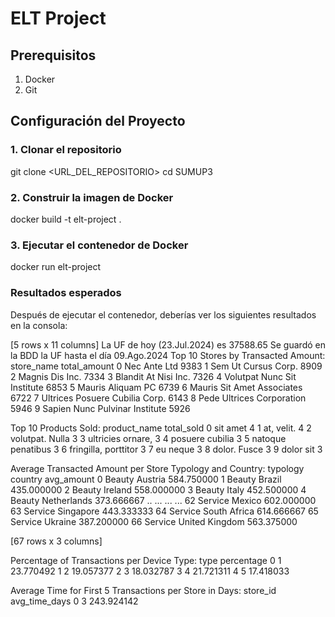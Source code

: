 # ELT Project

## Prerequisitos

1. Docker
2. Git

## Configuración del Proyecto

### 1. Clonar el repositorio


git clone <URL_DEL_REPOSITORIO>
cd SUMUP3

### 2. Construir la imagen de Docker

docker build -t elt-project .

### 3. Ejecutar el contenedor de Docker

docker run elt-project

### Resultados esperados
Después de ejecutar el contenedor, deberías ver los siguientes resultados en la consola:

[5 rows x 11 columns]
La UF de hoy (23.Jul.2024) es 37588.65
Se guardó en la BDD la UF hasta el día 09.Ago.2024
Top 10 Stores by Transacted Amount:
                        store_name  total_amount
0                    Nec Ante Ltd          9383
1             Sem Ut Cursus Corp.          8909
2                 Magnis Dis Inc.          7334
3            Blandit At Nisi Inc.          7326
4     Volutpat Nunc Sit Institute          6853
5               Mauris Aliquam PC          6739
6      Mauris Sit Amet Associates          6722
7  Ultrices Posuere Cubilia Corp.          6143
8       Pede Ultrices Corporation          5946
9  Sapien Nunc Pulvinar Institute          5926

Top 10 Products Sold:
            product_name  total_sold
0              sit amet           4
1            at, velit.           4
2       volutpat. Nulla           3
3     ultricies ornare,           3
4       posuere cubilia           3
5     natoque penatibus           3
6  fringilla, porttitor           3
7              eu neque           3
8          dolor. Fusce           3
9             dolor sit           3

Average Transacted Amount per Store Typology and Country:
    typology         country  avg_amount
0    Beauty         Austria  584.750000
1    Beauty          Brazil  435.000000
2    Beauty         Ireland  558.000000
3    Beauty           Italy  452.500000
4    Beauty     Netherlands  373.666667
..      ...             ...         ...
62  Service          Mexico  602.000000
63  Service       Singapore  443.333333
64  Service    South Africa  614.666667
65  Service         Ukraine  387.200000
66  Service  United Kingdom  563.375000

[67 rows x 3 columns]

Percentage of Transactions per Device Type:
    type  percentage
0     1   23.770492
1     2   19.057377
2     3   18.032787
3     4   21.721311
4     5   17.418033

Average Time for First 5 Transactions per Store in Days:
    store_id  avg_time_days
0         3     243.924142